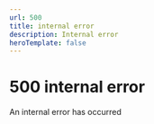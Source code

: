```yaml
---
url: 500
title: internal error
description: Internal error
heroTemplate: false
---
```


# 500 internal error
An internal error has occurred
